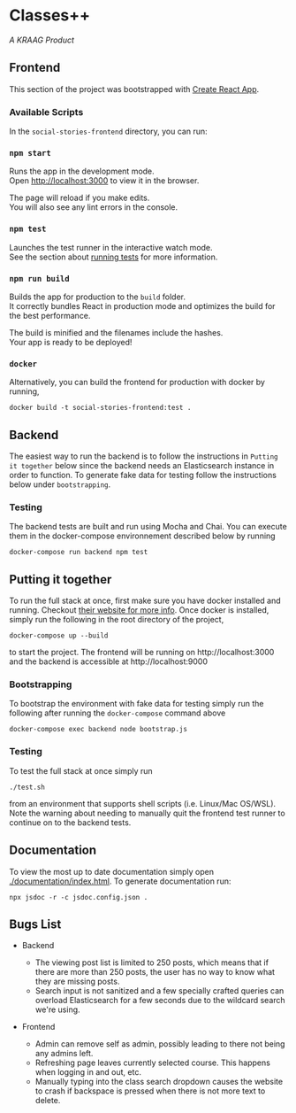 # Classes++
*A KRAAG Product*

## Frontend

This section of the project was bootstrapped with [Create React App](https://github.com/facebook/create-react-app).

### Available Scripts

In the `social-stories-frontend` directory, you can run:

### `npm start`

Runs the app in the development mode.<br />
Open [http://localhost:3000](http://localhost:3000) to view it in the browser.

The page will reload if you make edits.<br />
You will also see any lint errors in the console.

### `npm test`

Launches the test runner in the interactive watch mode.<br />
See the section about [running tests](https://facebook.github.io/create-react-app/docs/running-tests) for more information.

### `npm run build`

Builds the app for production to the `build` folder.<br />
It correctly bundles React in production mode and optimizes the build for the best performance.

The build is minified and the filenames include the hashes.<br />
Your app is ready to be deployed!

### `docker`

Alternatively, you can build the frontend for production with docker by running,

`docker build -t social-stories-frontend:test .`

## Backend

The easiest way to run the backend is to follow the instructions in `Putting it together` below since the backend needs an Elasticsearch instance in order to function. To generate fake data for testing follow the instructions below under `bootstrapping`.

### Testing
The backend tests are built and run using Mocha and Chai. You can execute them in the docker-compose environnement described below by running

`
docker-compose run backend npm test
`

## Putting it together

To run the full stack at once, first make sure you have docker installed and running. Checkout [their website for more info](https://www.docker.com/). Once docker is installed, simply run the following in the root directory of the project,

`
docker-compose up --build
`

to start the project. The frontend will be running on http://localhost:3000 and the backend is accessible at http://localhost:9000

### Bootstrapping
To bootstrap the environment with fake data for testing simply run the following after running the `docker-compose` command above

`docker-compose exec backend node bootstrap.js`

### Testing
To test the full stack at once simply run

`./test.sh`

from an environment that supports shell scripts (i.e. Linux/Mac OS/WSL). Note the warning about needing to manually quit the frontend test
runner to continue on to the backend tests.

## Documentation
To view the most up to date documentation simply open [./documentation/index.html](./documentation/index.html). To generate documentation run:

`npx jsdoc -r -c jsdoc.config.json .`

## Bugs List
* Backend
  * The viewing post list is limited to 250 posts, which means that if there are more than 250 posts, the user has no way to know what they are missing posts.
  * Search input is not sanitized and a few specially crafted queries can overload Elasticsearch for a few seconds due to the wildcard search we're using.
  
* Frontend
  * Admin can remove self as admin, possibly leading to there not being any admins left.
  * Refreshing page leaves currently selected course. This happens when logging in and out, etc.
  * Manually typing into the class search dropdown causes the website to crash if backspace is pressed when there is not more text to delete.
